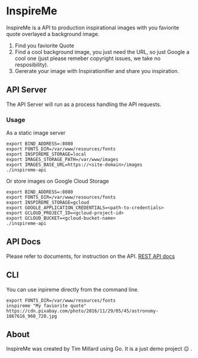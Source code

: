 # InspireMe

InspireMe is a API to production inspirational images with you faviorite quote overlayed a background image.

1. Find you faviorite Quote
2. Find a cool background image, you just need the URL, so just Google a cool one (just please remeber copyright issues, we take no resposibility).
3. Gererate your image with Inspirationifier and share you inspiration.

## API Server

The API Server will run as a process handling the API requests.

### Usage
As a static image server
```
export BIND_ADDRESS=:8080
export FONTS_DIR=/var/www/resources/fonts
export INSPIREME_STORAGE=local
export IMAGES_STORAGE_PATH=/var/www/images
export IMAGES_BASE_URL=https://<site-domain>/images
./inspireme-api
```

Or store images on Google Cloud Storage
```
export BIND_ADDRESS=:8080
export FONTS_DIR=/var/www/resources/fonts
export INSPIREME_STORAGE=gcloud
export GOOGLE_APPLICATION_CREDENTIALS=<path-to-credentials>
export GCLOUD_PROJECT_ID=<gcloud-project-id>
export GCLOUD_BUCKET=<gcloud-bucket-name>
./inspireme-api
```

## API Docs

Please refer to documents, for instruction on the API.
[REST API docs](https://inspireme.docs.apiary.io/)

## CLI
You can use inpireme directly from the command line.
```
export FONTS_DIR=/var/www/resources/fonts
inspireme "My faviorite quote" https://cdn.pixabay.com/photo/2016/11/29/05/45/astronomy-1867616_960_720.jpg
```

## About
InspireMe was created by Tim Millard using Go.  It is a just demo project 😉 .
